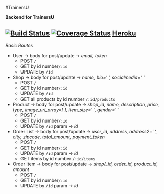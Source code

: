 #TrainersU

**Backend for TrainersU**

[![Build Status](https://travis-ci.org/Knkjett/TrainerUBackend.svg?branch=master)](https://travis-ci.org/Knkjett/TrainerUBackend)
[![Coverage Status](https://coveralls.io/repos/github/Knkjett/TrainerUBackend/badge.svg?branch=master)](https://coveralls.io/github/Knkjett/TrainerUBackend?branch=master)
[Heroku](https://traineru.herokuapp.com/)
---
*Basic Routes*

 - User -> body for post/update -> *email, token*
   - POST `/`
   - GET by id number`/:id`
   - UPDATE by `/id`
 - Shop -> body for post/update -> *name, bio=' ', socialmedia=' '*
   - POST `/`
   - GET by id number`/:id`
   - UPDATE by `/id`
   - GET all products by id number `/:id/products`
 - Product -> body for post/update -> *shop\_id, name, description, price, type, image\_url\_array=[ ], item\_size=' ', gender=' '*
   - POST `/`
   - GET by id number`/:id`
   - UPDATE by `/id` param -> *id*
 - Order List -> body for post/update -> *user\_id, address, address2=' ', city, zipcode, total\_amount, payment\_token*
   - POST `/` 
   - GET by id number`/:id`
   - UPDATE by `/id` param -> *id*
   - GET items by id number `/:id/items`
 - Order Item -> body for post/update -> *shop/_id, order\_id, product\_id, amount*
   - POST `/`
   - GET by id number`/:id`
   - UPDATE by `/id` param -> *id*
